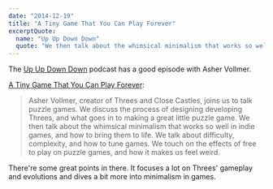 ```yaml
---
date: "2014-12-19"
title: "A Tiny Game That You Can Play Forever"
excerptQuote:
  name: "Up Up Down Down"
  quote: "We then talk about the whimsical minimalism that works so well in indie games, and how to bring them to life. We talk about difficulty, complexity, and how to tune games."
---
```


The [Up Up Down Down](http://www.upup.fm/) podcast has a good episode with Asher Vollmer.

[A Tiny Game That You Can Play Forever](http://www.upup.fm/show/a-tiny-game-that-you-can-play-forever/):

> Asher Vollmer, creator of Threes and Close Castles, joins us to talk puzzle games. We discuss the process of designing developing Threes, and what goes in to making a great little puzzle game. We then talk about the whimsical minimalism that works so well in indie games, and how to bring them to life. We talk about difficulty, complexity, and how to tune games. We touch on the effects of free to play on puzzle games, and how it makes us feel weird.

There're some great points in there. It focuses a lot on Threes' gameplay and evolutions and dives a bit more into minimalism in games.
